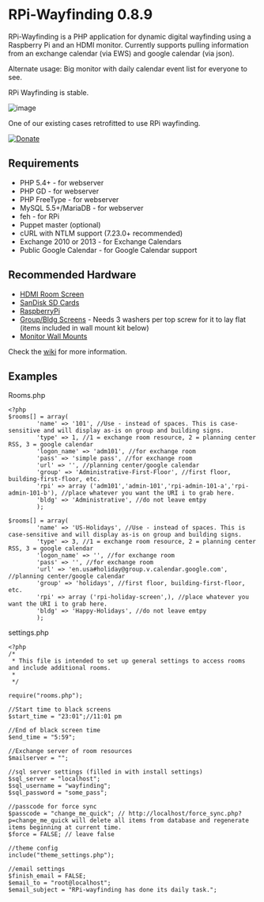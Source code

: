 # RPi-Wayfinding 0.8.9

RPi-Wayfinding is a PHP application for dynamic digital wayfinding using a Raspberry Pi and an HDMI monitor. Currently supports pulling information from an exchange calendar (via EWS) and google calendar (via json).

Alternate usage: Big monitor with daily calendar event list for everyone to see.

RPi Wayfinding is stable.

![image](https://dl.dropboxusercontent.com/u/2844569/keep/IMG_20131230_150355.jpg)

One of our existing cases retrofitted to use RPi wayfinding.

[![Donate](https://www.paypalobjects.com/en_US/i/btn/btn_donate_LG.gif)](https://www.paypal.com/cgi-bin/webscr?cmd=_donations&business=JXNSHZTBDNACS&lc=US&currency_code=USD&bn=PP%2dDonationsBF%3abtn_donate_SM%2egif%3aNonHosted)

## Requirements

 * PHP 5.4+ - for webserver
 * PHP GD - for webserver
 * PHP FreeType - for webserver
 * MySQL 5.5+/MariaDB - for webserver
 * feh - for RPi
 * Puppet master (optional)
 * cURL with NTLM support (7.23.0+ recommended)
 * Exchange 2010 or 2013 - for Exchange Calendars
 * Public Google Calendar - for Google Calendar support
 
## Recommended Hardware

 * [HDMI Room Screen](http://www.adafruit.com/products/1287)
 * [SanDisk SD Cards](http://www.amazon.com/gp/product/B007JRB0TC/ref=as_li_tl?ie=UTF8&camp=1789&creative=390957&creativeASIN=B007JRB0TC&linkCode=as2&tag=personal0964-20)
 * [RaspberryPi](http://www.amazon.com/gp/product/B009SQQF9C/ref=as_li_tl?ie=UTF8&camp=1789&creative=390957&creativeASIN=B009SQQF9C&linkCode=as2&tag=personal0964-20)
 * [Group/Bldg Screens](http://www.amazon.com/gp/product/B005BZNDOO/ref=as_li_tl?ie=UTF8&camp=1789&creative=390957&creativeASIN=B005BZNDOO&linkCode=as2&tag=personal0964-20) - Needs 3 washers per top screw for it to lay flat (items included in wall mount kit below)
 * [Monitor Wall Mounts](http://www.amazon.com/gp/product/B000VKCIJU/ref=as_li_tl?ie=UTF8&camp=1789&creative=390957&creativeASIN=B000VKCIJU&linkCode=as2&tag=personal0964-20)

Check the [wiki](https://github.com/andrewwippler/rpi-wayfinding/wiki) for more information.

## Examples

Rooms.php

```
<?php
$rooms[] = array(
		'name' => '101', //Use - instead of spaces. This is case-sensitive and will display as-is on group and building signs.
		'type' => 1, //1 = exchange room resource, 2 = planning center RSS, 3 = google calendar
		'logon_name' => 'adm101', //for exchange room
		'pass' => 'simple pass', //for exchange room
		'url' => '', //planning center/google calendar
		'group' => 'Administrative-First-Floor', //first floor, building-first-floor, etc.
		'rpi' => array ('adm101','admin-101','rpi-admin-101-a','rpi-admin-101-b'), //place whatever you want the URI i to grab here. 
		'bldg' => 'Administrative', //do not leave emtpy
		);
		
$rooms[] = array(
		'name' => 'US-Holidays', //Use - instead of spaces. This is case-sensitive and will display as-is on group and building signs.
		'type' => 3, //1 = exchange room resource, 2 = planning center RSS, 3 = google calendar
		'logon_name' => '', //for exchange room
		'pass' => '', //for exchange room
		'url' => 'en.usa#holiday@group.v.calendar.google.com', //planning center/google calendar
		'group' => 'holidays', //first floor, building-first-floor, etc.
		'rpi' => array ('rpi-holiday-screen',), //place whatever you want the URI i to grab here. 
		'bldg' => 'Happy-Holidays', //do not leave emtpy
		);		
```
settings.php

```
<?php
/* 
 * This file is intended to set up general settings to access rooms and include additional rooms.
 *
 */

require("rooms.php");

//Start time to black screens 
$start_time = "23:01";//11:01 pm

//End of black screen time
$end_time = "5:59";

//Exchange server of room resources
$mailserver = "";

//sql server settings (filled in with install settings)
$sql_server = "localhost";
$sql_username = "wayfinding";
$sql_password = "some_pass";

//passcode for force sync
$passcode = "change_me_quick"; // http://localhost/force_sync.php?p=change_me_quick will delete all items from database and regenerate items beginning at current time.
$force = FALSE; // leave false

//theme config
include("theme_settings.php");

//email settings
$finish_email = FALSE;
$email_to = "root@localhost";
$email_subject = "RPi-wayfinding has done its daily task.";
```

